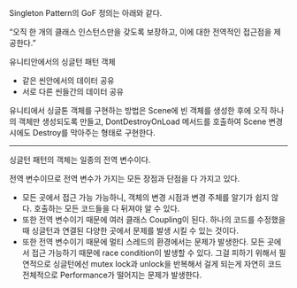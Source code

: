 Singleton Pattern의 GoF 정의는 아래와 같다.

“오직 한 개의 클래스 인스턴스만을 갖도록 보장하고, 이에 대한 전역적인 접근점을 제공한다.”

유니티안에서의 싱글턴 패턴 객체

- 같은 씬안에서의 데이터 공유
- 서로 다른 씬들간의 데이터 공유

유니티에서 싱글톤 객체를 구현하는 방법은 Scene에 빈 객체를 생성한 후에 오직 하나의 객체만 생성되도록 만들고, DontDestroyOnLoad 메서드를 호출하여 Scene 변경시에도 Destroy를 막아주는 형태로 구현한다. 

---

싱글턴 패턴의 객체는 일종의 전역 변수이다. 

전역 변수이므로 전역 변수가 가지는 모든 장점과 단점을 다 가지고 있다. 

- 모든 곳에서 접근 가능 가능하니, 객체의 변경 시점과 변경 주체를 알기가 쉽지 않다. 호출하는 모든 코드들을 다 뒤져야 알 수 있다.
- 또한 전역 변수이기 때문에 여러 클래스 Coupling이 된다. 하나의 코드를 수정했을 때 싱글턴과 연결된 다양한 곳에서 문제를 발생 시킬 수 있는 것이다.
- 또한 전역 변수이기 때문에 멀티 스레드의 환경에서는 문제가 발생한다. 모든 곳에서 접근 가능하기 때문에 race condition이 발생할 수 있다. 그걸 피하기 위해서 필연적으로 싱글턴에선 mutex lock과 unlock을 반복해서 걸게 되는게 자연히 코드 전체적으로 Performance가 떨어지는 문제가 발생한다.